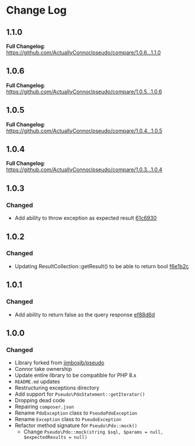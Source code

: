 # Change Log

## 1.1.0

**Full Changelog**: https://github.com/ActuallyConnor/pseudo/compare/1.0.6...1.1.0

## 1.0.6

**Full Changelog**: https://github.com/ActuallyConnor/pseudo/compare/1.0.5...1.0.6

## 1.0.5

**Full Changelog**: https://github.com/ActuallyConnor/pseudo/compare/1.0.4...1.0.5

## 1.0.4

**Full Changelog**: https://github.com/ActuallyConnor/pseudo/compare/1.0.3...1.0.4

## 1.0.3

### Changed

- Add ability to throw exception as expected
  result [61c6930](https://github.com/ActuallyConnor/pseudo/commit/61c6930b432b224289ff4b18e6b12bb6dfb963ed)

## 1.0.2

### Changed

- Updating ResultCollection::getResult() to be able to return
  bool [f6e1b2c](https://github.com/ActuallyConnor/pseudo/commit/f6e1b2c78c2b8cac2f400327d8f59cc9b62666ce)

## 1.0.1

### Changed

- Add ability to return false as the query
  response [ef88d6d](https://github.com/ActuallyConnor/pseudo/commit/ef88d6d0709fb16b7ecb343b60c4b8cf96cebe2c)

## 1.0.0

### Changed

- Library forked from [jimbosjb/pseudo](https://github.com/jimbojsb/pseudo)
- Connor take ownership
- Update entire library to be compatible for PHP 8.x
- `README.md` updates
- Restructuring exceptions directory
- Add support for `Pseudo\PdoStatement::getIterator()`
- Dropping dead code
- Repairing `composer.json`
- Rename `PdoException` class to `PseudoPdoException`
- Rename `Exception` class to `PseudoException`
- Refactor method signature for `Pseudo\Pdo::mock()`
    - Change `Pseudo\Pdo::mock(string $sql, $params = null, $expectedResults = null)` 
